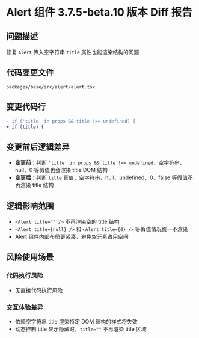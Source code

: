 # Alert 组件 3.7.5-beta.10 版本 Diff 报告

## 问题描述
修复 `Alert` 传入空字符串 `title` 属性也能渲染结构的问题

## 代码变更文件
`packages/base/src/alert/alert.tsx`

## 变更代码行
```diff
- if ('title' in props && title !== undefined) {
+ if (title) {
```

## 变更前后逻辑差异
- **变更前**：判断 `'title' in props && title !== undefined`，空字符串、null、0 等假值也会渲染 title DOM 结构
- **变更后**：判断 `title` 真值，空字符串、null、undefined、0、false 等假值不再渲染 title 结构

## 逻辑影响范围
- `<Alert title="" />` 不再渲染空的 title 结构
- `<Alert title={null} />` 和 `<Alert title={0} />` 等假值情况统一不渲染
- Alert 组件内部布局更紧凑，避免空元素占用空间

## 风险使用场景

### 代码执行风险
- 无直接代码执行风险

### 交互体验差异
- 依赖空字符串 title 渲染特定 DOM 结构的样式将失效
- 动态控制 title 显示隐藏时，`title=""` 不再渲染 title 区域